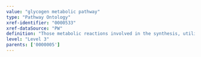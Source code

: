 ```yaml
---
value: "glycogen metabolic pathway"
type: "Pathway Ontology"
xref-identifier: "0000533"
xref-dataSource: "PW"
definition: "Those metabolic reactions involved in the synthesis, utilization and/or degradation of glycogen, a highly branched polysaccharide that constitutes the major form of glucose storage in the cell."
level: "Level 3"
parents: ['0000005']
---
```

